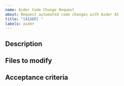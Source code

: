 ```yaml
---
name: Aider Code Change Request
about: Request automated code changes with Aider AI
title: "[AIDER] "
labels: aider
---
```


## Description
<!-- Describe the code changes you need -->

## Files to modify
<!-- List files that need to be modified -->

## Acceptance criteria
<!-- Describe what the successful implementation looks like -->